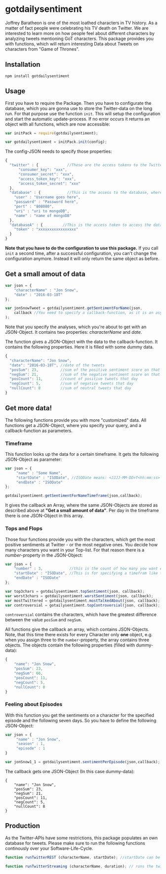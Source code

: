 # gotdailysentiment
Joffrey Baratheon is one of the most loathed characters in TV history. As a matter of fact people were celebrating his TV death on Twitter. We are interested to learn more on how people feel about different characters by analyzing tweets mentioning GoT characters. This package provides you with functions, which will return interesting Data about Tweets on characters from "Game of Thrones".

## Installation
```
npm install gotdailysentiment
```

## Usage
First you have to require the Package. Then you have to configurate the database, which you are gonna use to store the Twitter-data on the long run. For that purpose use the function `init`. This will setup the configuration and start the automatic update-process. If no error occurs it returns an object with all functions, which are now accessible: 
```javascript
var initPack = require(gotdailysentiment);

var gotdailysentiment = initPack.init(config);
```
The config-JSON needs to specify those properties:
```javascript
{
  "twitter" : {             //These are the access tokens to the Twitter-API
      "consumer_key": "xxx",
      "consumer_secret": "xxx",
      "access_token_key": "xxx",
      "access_token_secret": "xxx"
  },
  "database" : {            //This is the access to the database, where the tweets are stored by the package
    "user" : "Username goes here",
    "password" : "Password here",
    "port" : "808080",
    "uri" : "uri to mongoDB",
    "name" : "name of mongoDB"
  },
  "databaseA" : {         //This is the access token to access the databse from https://github.com/Rostlab/JS16_ProjectA
    "token" : "xxxxxxxxxxxxxxxxx"
  }
}
```
**Note that you have to do the configuration to use this package.**
If you call `init` a second time, after a successful configuration, you can't change the configuration anymore. Instead it will only return the same object as before.
## Get a small amout of data
```javascript
var json = {
    "characterName" : "Jon Snow",
    "date" : "2016-03-18T"
};

var jonSnowTweet = gotdailysentiment.getSentimentForName(json, 
    callback //You need to specify a callback-function, as it is an asynchronous call
);
```

Note that you specify the analyses, which you're about to get with an JSON-Object. It contains two properties: _characterName_ and _date_.

The function gives a JSON-Object with the data to the callback-function. It contains the following properties. Here it is filled with some dummy data.
```javascript
{
  "characterName": "Jon Snow", 
  "date": "2016-03-18T", //date of the tweets
  "posSum": 23,          //sum of the positive sentiment score on that given day
  "negSum": 21,          //sum of the negative sentiment score on that given day
  "posCount": 11,        //count of positive tweets that day
  "negCount": 5,         //sum of negative tweets that day
  "nullCount": 8         //sum of neutral tweets that day
}
```

## Get more data!
The following functions provide you with more "customized" data. All functions get a JSON-Object, where you specify your query, and a callback-function as parameters.

### Timeframe
This function looks up the data for a certain timeframe. It gets the following JSON-Object as parameter:
```javascript
var json = {
     "name" : "Some Name",
     "startDate" : "ISODate", //ISODate means: <JJJJ-MM-DD>T<hh:mm:ss>
     "endDate" : "ISODate"
};

gotdailysentiment.getSentimentForNameTimeframe(json,callback); 
```
It gives the callback an Array, where the same JSON-Objects are stored as described above at **"Get a small amount of data"**. Per day in the timeframe there is one JSON-Object in this array.

### Tops and Flops
Those four functions provide you with the characters, which get the most positive sentiments at Twitter - or the most negative ones.
You decide how many characters you want in your Top-list. For that reason there is a *number*-property in the JSON-Object:
```javascript
var json = {
    "number" : 3,            //this is the count of how many you want e.g. 3 for top3
    "startDate" : "ISODate", //This is for specifying a timefram like the Timeframe-function above
    "endDate" : "ISODate"
};

var top3chars = gotdailysentiment.topSentiment(json, callback);
var worst3chars = gotdailysentiment.worstSentiment(json, callback);
var mostTwittered = gotdailysentiment.mostTalkedAbout(json, callback);
var controversial = gotailysentiment.topControversial(json, callback);
```

`controversial` contains the characters, which have the greatest difference between the value `posSum` and `negSum`.

All functions give the callback an array, which contains JSON-Objects. 
Note, that this time there exists for every Character only **one** object, e.g. when you assign three to the `number`-property, the array contains three objects. The objects contain the following properties (filled with dummy-data):
```javascript
{
    "name": "Jon Snow",
    "posSum": 23,
    "negSum": 66,
    "posCount": 11,
    "negCount": 5,
    "nullCount": 8
}
```

### Feeling about Episodes
With this function you get the sentiments on a character for the specified episode and the following seven days. So you have to define the following JSON-Object:
```javascript
var json = {
     "name" : "Jon Snow",
     "season" : 1,
     "episode" : 1
}

var jonSnow1_1 = gotdailysentiment.sentimentPerEpisode(json,callback);
```

The callback gets one JSON-Object (In this case dummy-data):
```
{
    "name": "Jon Snow",
    "posSum": 23,
    "negSum": 21,
    "posCount": 11,
    "negCount": 5,
    "nullCount": 8
}
```

## Production
As the Twitter-APIs have some restrictions, this package populates an own database for tweets. Please make sure to run the following functions continously over your Software-Life-Cycle.

```javascript
function runTwitterREST (characterName, startDate); //startDate can be max 2 weeks in the past. Run it to populate the database with tweets.

function runTwitterStreaming (characterName, duration); // runs the twitter streaming API to fill the database for a character and a duration in seconds.
```

